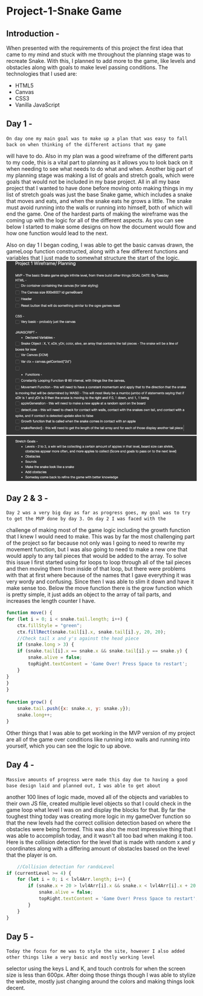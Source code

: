 # Project-1-Snake Game
## Introduction - 
When presented with the requirements of this project the first idea that came to my mind and stuck with me throughout the planning stage was to recreate Snake. With this, I planned to add more to the game, like levels and obstacles along with goals to make level passing conditions. 
The technologies that I used are:
- HTML5
- Canvas
- CSS3
- Vanilla JavaScript


## Day 1 - 
    On day one my main goal was to make up a plan that was easy to fall back on when thinking of the different actions that my game
will have to do. Also in my plan was a good wireframe of the different parts to my code, this is a vital part to planning as it allows you to look back on it when needing to see what needs to do what and when. 
    Another big part of my planning stage was making a list of goals and stretch goals, which were goals that would not be included
in my base project. All in all my base project that I wanted to have done before moving onto making things in my list of stretch goals was just the base Snake game, which includes a snake that moves and eats, and when the snake eats he grows a little. The snake must avoid running into the walls or running into himself, both of which will end the game.
    One of the hardest parts of making the wireframe was the coming up with the logic for all of the different aspects. As you can
see below I started to make some designs on how the document would flow and how one function would lead to the next.

Also on day 1 I began coding, I was able to get the basic canvas drawn, the gameLoop function constructed, along with a few different functions and variables that I just made to somewhat structure the start of the logic. 
![Wireframe1](img/Wireframe.png)
![Wireframe2](img/stretchGoals.png)

## Day 2 & 3 - 
    Day 2 was a very big day as far as progress goes, my goal was to try to get the MVP done by day 3. On day 2 I was faced with the
challenge of making most of the game logic including the growth function that I knew I would need to make. This was by far the most challenging part of the project so far because not only was I going to need to rewrite my movement function, but I was also going to need to make a new one that would apply to any tail pieces that would be added to the array. To solve this issue I first started using for loops to loop through all of the tail pieces and then moving them from inside of that loop, but there were problems with that at first where because of the names that I gave everything it was very wordy and confusing. Since then I was able to slim it down and have it make sense too. Below the move function there is the grow function which is pretty simple, it just adds an object to the array of tail parts, and increases the length counter I have.

```javascript
function move() {
for (let i = 0; i < snake.tail.length; i++) {
    ctx.fillStyle = "green";
    ctx.fillRect(snake.tail[i].x, snake.tail[i].y, 20, 20);
    //Check tail x and y's against the head piece
    if (snake.long > 3) {
    if (snake.tail[i].x == snake.x && snake.tail[i].y == snake.y) {
        snake.alive = false;
        topRight.textContent = 'Game Over! Press Space to restart';
    }
}
}
}

function grow() {
    snake.tail.push({x: snake.x, y: snake.y});
    snake.long++;
}
```

Other things that I was able to get working in the MVP version of my project are all of the game over conditions like running into walls and running into yourself, which you can see the logic to up above.

## Day 4 - 
    Massive amounts of progress were made this day due to having a good base design laid and planned out, I was able to get about
another 100 lines of logic made, moved all of the objects and variables to their own JS file, created multiple level objects so that I could check in the game loop what level I was on and display the blocks for that. By far the toughest thing today was creating more logic in my gameOver function so that the new levels had the correct collision detection based on where the obstacles were being formed. This was also the most impressive thing that I was able to accomplish today, and it wasn't all too bad when making it too. Here is the collision detection for the level that is made with random x and y coordinates along with a differing amount of obstacles based on the level that the player is on.
```javascript
    //Collision detection for randoLevel
if (currentLevel >= 4) {
    for (let i = 0; i < lvl4Arr.length; i++) {
        if (snake.x + 20 > lvl4Arr[i].x && snake.x < lvl4Arr[i].x + 20 && snake.y + 20 > lvl4Arr[i].y && snake.y < lvl4Arr[i].y + 20) {
            snake.alive = false;
            topRight.textContent = 'Game Over! Press Space to restart';
        }
    }
}
```
## Day 5 - 
    Today the focus for me was to style the site, however I also added other things like a very basic and mostly working level
selector using the keys L and K, and touch controls for when the screen size is less than 600px. After doing those things though I was able to stylize the website, mostly just changing around the colors and making things look decent.